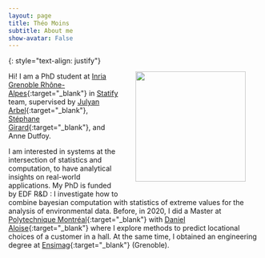 ```yaml
---
layout: page
title: Théo Moins
subtitle: About me
show-avatar: False
---
```


<img style="float: right;" src="/assets/img/IMG_7998.png" width="220" hspace="30" vspace="30">

{: style="text-align: justify"}

Hi! I am a PhD student at [Inria Grenoble Rhône-Alpes](https://www.inria.fr/fr/centre-inria-grenoble-rhone-alpes){:target="_blank"} in [Statify](https://team.inria.fr/statify/) team, supervised by [Julyan Arbel](https://www.julyanarbel.com/){:target="_blank"}, [Stéphane Girard](http://mistis.inrialpes.fr/people/girard/){:target="_blank"}, and Anne Dutfoy.

I am interested in systems at the intersection of statistics and computation, to have analytical insights on real-world applications. 
My PhD is funded by EDF R&D : I investigate how to combine bayesian computation with statistics of extreme values for the analysis of environmental data. 
Before, in 2020, I did a Master at [Polytechnique Montréal](https://www.polymtl.ca/){:target="_blank"} with [Daniel Aloise](https://www.polymtl.ca/expertises/aloise-daniel){:target="_blank"} where I explore methods to predict locational choices of a customer in a hall.
At the same time, I obtained an engineering degree at [Ensimag](https://ensimag.grenoble-inp.fr/){:target="_blank"} (Grenoble).



